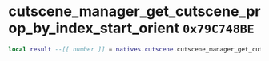 # cutscene_manager_get_cutscene_prop_by_index_start_orient `0x79C748BE`

```lua
local result --[[ number ]] = natives.cutscene.cutscene_manager_get_cutscene_prop_by_index_start_orient(_unk0 --[[ number ]], _unk1 --[[ number ]], _unk2 --[[ number ]])
```